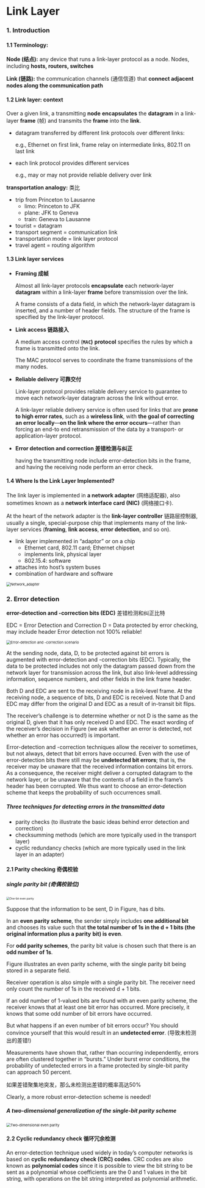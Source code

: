 # Link Layer

### 1. Introduction

#### 1.1 Terminology:  

**Node (结点):** any device that runs a link-layer protocol as a node. Nodes, including **hosts, routers, switches**

**Link (链路):** the communication channels (通信信道) that **connect adjacent nodes along the communication path**



#### 1.2 Link layer: context  

Over a given link, a transmitting **node** **encapsulates** the **datagram** in a link-layer **frame** (帧) and transmits the **frame** into the **link**.

*   datagram transferred by different link protocols over different links:  

    e.g., Ethernet on first link, frame relay on intermediate links, 802.11 on last link  

*   each link protocol provides different services  

    e.g., may or may not provide reliable delivery over link  
    
    

**transportation analogy:** 类比

*   trip from Princeton to Lausanne
    *   limo: Princeton to JFK
    *   plane: JFK to Geneva
    *   train: Geneva to Lausanne
*   tourist = datagram
*   transport segment = communication link
*   transportation mode = link layer protocol
*   travel agent = routing algorithm  



#### 1.3 Link layer services  

*   **Framing 成帧**

    Almost all link-layer protocols **encapsulate** each network-layer **datagram** within a link-layer  **frame** before transmission over the link. 

    A frame consists of a data field, in which the network-layer datagram is inserted, and a number of header fields. The structure of the frame is specified by the link-layer protocol. 

*   **Link access 链路接入**

    A medium access control (**`MAC`)** **protocol** specifies the rules by which a frame is transmitted onto the link.  

    The MAC protocol serves to coordinate the frame transmissions of the many nodes.  

*   **Reliable delivery 可靠交付** 

    Link-layer protocol provides reliable delivery service  to guarantee to move each network-layer datagram across the link without error.

    A link-layer reliable delivery service is often used for links that are **prone to high error rates**, such as a **wireless link**, with **the goal of correcting an error locally**—**on the link where the error occurs**—rather than forcing an end-to end retransmission of the data by a transport- or application-layer protocol.

*   **Error detection and correction 差错检测与纠正**

    having the transmitting node include error-detection bits in the frame, and having the receiving node perform an error check.   
    
    

#### 1.4 Where Is the Link Layer Implemented?  

The link layer is implemented in **a network adapter** (网络适配器), also sometimes known as a **network interface card (NIC)** (网络接口卡). 

At the heart of the network adapter is the **link-layer controller** 链路层控制器, usually a single, special-purpose chip that implements many of the link-layer services (**framing**, **link access**, **error detection**, and so on).  

*   link layer implemented in “adaptor” or on a chip
    *   Ethernet card, 802.11 card; Ethernet chipset
    *   implements link, physical layer
    *   802.15.4: software
*   attaches into host’s system buses
*   combination of hardware and software  

<img src="imgs\Network_adapter.png" alt="Network_adapter" style="zoom:67%;" />

### 2. Error detection  

**error-detection and -correction bits (EDC)** 差错检测和纠正比特

EDC = Error Detection and Correction
D = Data protected by error checking, may include header
Error detection not 100% reliable!  

<img src="imgs\Error-detection and -correction scenario.png" alt="Error-detection and -correction scenario" style="zoom:67%;" />

At the sending node, data, D, to be protected against bit errors is augmented with error-detection and -correction bits (EDC). Typically, the data to be protected includes not only the datagram passed down from the network layer for transmission across the link, but also link-level addressing information, sequence numbers, and other fields in the link frame header. 

Both D and EDC are sent to the receiving node in a link-level frame. At the receiving node, a sequence of bits, D and EDC is received. Note that D and EDC may differ from the original D and EDC as a result of in-transit bit flips.  

The receiver’s challenge is to determine whether or not D is the same as the original D, given that it has only received D and EDC. The exact wording of the receiver’s decision in Figure (we ask whether an error is detected, not whether an error has occurred!) is important. 

Error-detection and -correction techniques allow the receiver to sometimes, but not always, detect that bit errors have occurred. Even with the use of error-detection bits there still may be **undetected bit errors**; that is, the receiver may be unaware that the received information contains bit errors. As a consequence, the receiver might deliver a corrupted datagram to the network layer, or be unaware that the contents of a field in the frame’s header has been corrupted. We thus want to choose an error-detection scheme that keeps the probability of such occurrences small.  



##### Three techniques for detecting errors in the transmitted data  

*   parity checks (to illustrate the basic ideas behind error detection and correction)
*   checksumming methods (which are more typically used in the transport layer)
*   cyclic redundancy checks (which are more typically used in the link layer in an adapter)



#### 2.1 Parity checking 奇偶校验

##### single parity bit (奇偶校验位)

<img src="imgs\One-bit even parity.png" alt="One-bit even parity" style="zoom:50%;" />

Suppose that the information to be sent, D in Figure, has d bits. 

In an **even parity scheme**, the sender simply includes **one additional bit** and chooses its value such that **the total number of 1s in the d + 1 bits (the original information plus a parity** **bit) is even**. 

For **odd parity schemes**, the parity bit value is chosen such that there is an **odd number of 1s**. 

Figure illustrates an even parity scheme, with the single parity bit being stored in a separate field.

Receiver operation is also simple with a single parity bit. The receiver need only count the number of 1s in the received d + 1 bits. 

If an odd number of 1-valued bits are found with an even parity scheme, the receiver knows that at least one bit error has occurred. More precisely, it knows that some odd number of bit errors have occurred.

But what happens if an even number of bit errors occur? You should convince yourself that this would result in an **undetected error**. (导致未检测出的差错!) 



Measurements have shown that, rather than occurring independently, errors are often clustered together in “bursts.” Under burst error conditions, the probability of undetected errors in a frame protected by single-bit parity can approach 50 percent.

如果差错聚集地突发，那么未检测出差错的概率高达50%

Clearly, a more robust error-detection scheme is needed!



##### A two-dimensional generalization of the single-bit parity scheme  

<img src="imgs\Two-dimensional even parity.png" alt="Two-dimensional even parity" style="zoom:67%;" />

#### 2.2 Cyclic redundancy check 循环冗余检测

An error-detection technique used widely in today’s computer networks is based on **cyclic redundancy check (CRC) codes**.  CRC codes are also known as **polynomial codes** since it is possible to view the bit string to be sent as a polynomial whose coefficients are the 0 and 1 values in the bit string, with operations on the bit string interpreted as polynomial arithmetic.  



